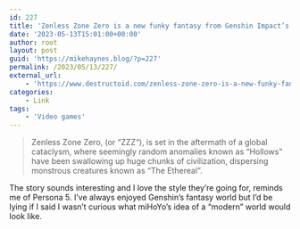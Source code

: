 ```yaml
---
id: 227
title: 'Zenless Zone Zero is a new funky fantasy from Genshin Impact’s miHoYo'
date: '2023-05-13T15:01:00+00:00'
author: root
layout: post
guid: 'https://mikehaynes.blog/?p=227'
permalink: /2023/05/13/227/
external_url:
    - 'https://www.destructoid.com/zenless-zone-zero-is-a-new-funky-fantasy-from-genshin-impacts-mihoyo/'
categories:
    - Link
tags:
    - 'Video games'
---
```


> Zenless Zone Zero, (or “ZZZ“), is set in the aftermath of a global cataclysm, where seemingly random anomalies known as “Hollows” have been swallowing up huge chunks of civilization, dispersing monstrous creatures known as “The Ethereal”.

The story sounds interesting and I love the style they’re going for, reminds me of Persona 5. I’ve always enjoyed Genshin’s fantasy world but I’d be lying if I said I wasn’t curious what miHoYo’s idea of a “modern” world would look like.